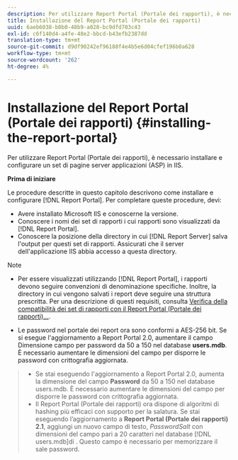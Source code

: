```yaml
---
description: Per utilizzare Report Portal (Portale dei rapporti), è necessario installare e configurare un set di pagine server applicazioni (ASP) in IIS.
title: Installazione del Report Portal (Portale dei rapporti)
uuid: 6aeb6038-b0b0-48b9-a020-bc9dfd703c43
exl-id: c6f140d4-a4fe-48e2-bbcd-b43efb2387dd
translation-type: tm+mt
source-git-commit: d9df90242ef96188f4e4b5e6d04cfef196b0a628
workflow-type: tm+mt
source-wordcount: '262'
ht-degree: 4%

---
```


# Installazione del Report Portal (Portale dei rapporti) {#installing-the-report-portal}

Per utilizzare Report Portal (Portale dei rapporti), è necessario installare e configurare un set di pagine server applicazioni (ASP) in IIS.

**Prima di iniziare**

Le procedure descritte in questo capitolo descrivono come installare e configurare [!DNL Report Portal]. Per completare queste procedure, devi:

* Avere installato Microsoft IIS e conoscerne la versione.
* Conoscere i nomi dei set di rapporti i cui rapporti sono visualizzati da [!DNL Report Portal].
* Conoscere la posizione della directory in cui [!DNL Report Server] salva l&#39;output per questi set di rapporti. Assicurati che il server dell&#39;applicazione IIS abbia accesso a questa directory.

>[!NOTE]
>
>* Per essere visualizzati utilizzando [!DNL Report Portal], i rapporti devono seguire convenzioni di denominazione specifiche. Inoltre, la directory in cui vengono salvati i report deve seguire una struttura prescritta. Per una descrizione di questi requisiti, consulta [Verifica della compatibilità dei set di rapporti con il Report Portal (Portale dei rapporti)...](../../../home/c-rpt-oview/c-install-rpt-port/c-rpt-port-user-inter.md#section-2b141e5d198a4bbea455699126c24706).
   >
   >
* Le password nel portale dei report ora sono conformi a AES-256 bit. Se si esegue l&#39;aggiornamento a Report Portal 2.0, aumentare il campo Dimensione campo per password da 50 a 150 nel database **users.mdb**. È necessario aumentare le dimensioni del campo per disporre le password con crittografia aggiornata.
>* Se stai eseguendo l&#39;aggiornamento a Report Portal 2.0, aumenta la dimensione del campo **Password** da 50 a 150 nel database users.mdb. È necessario aumentare le dimensioni del campo per disporre le password con crittografia aggiornata.
>* Il Report Portal (Portale dei rapporti) ora dispone di algoritmi di hashing più efficaci con supporto per la salatura. Se stai eseguendo l’aggiornamento a **Report Portal (Portale dei rapporti) 2.1**, aggiungi un nuovo campo di testo, *PasswordSalt* con dimensioni del campo pari a 20 caratteri nel database [!DNL users.mdb]di . Questo campo è necessario per memorizzare il sale password.

>


